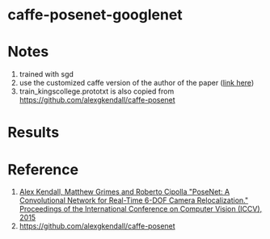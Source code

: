# caffe-posenet-googlenet

# Notes
1. trained with sgd 
2. use the customized caffe version of the author of the paper ([link here](https://github.com/alexgkendall/caffe-posenet/))
3. train_kingscollege.prototxt is also copied from https://github.com/alexgkendall/caffe-posenet

# Results

# Reference
1. [Alex Kendall, Matthew Grimes and Roberto Cipolla "PoseNet: A Convolutional Network for Real-Time 6-DOF Camera Relocalization." Proceedings of the International Conference on Computer Vision (ICCV), 2015](http://mi.eng.cam.ac.uk/projects/relocalisation/)
2. https://github.com/alexgkendall/caffe-posenet
